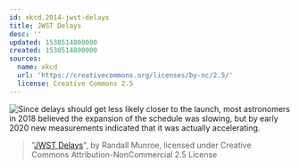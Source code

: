 ```yaml
---
id: xkcd.2014-jwst-delays
title: JWST Delays
desc: ''
updated: 1530514800000
created: 1530514800000
sources:
  name: xkcd
  url: 'https://creativecommons.org/licenses/by-nc/2.5/'
  license: Creative Commons 2.5
---
```

![Since delays should get less likely closer to the launch, most astronomers in 2018 believed the expansion of the schedule was slowing, but by early 2020 new measurements indicated that it was actually accelerating.](https://imgs.xkcd.com/comics/jwst_delays.png)
> "[JWST Delays](https://xkcd.com/2014/)", by Randall Munroe, licensed under Creative Commons Attribution-NonCommercial 2.5 License
